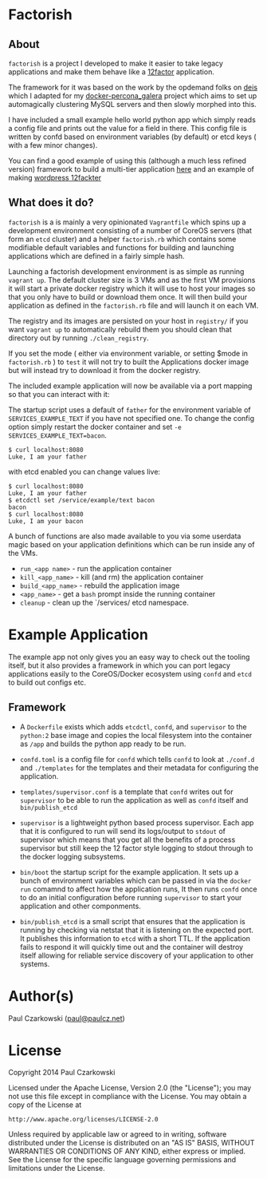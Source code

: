 Factorish
=========

About
-----

`factorish` is a project I developed to make it easier to take legacy applications and make them behave like a [12factor](http://12factor.net) application.

The framework for it was based on the work by the opdemand folks on [deis](https://github.com/deis/deis) which I adapted for my [docker-percona_galera](https://github.com/paulczar/docker-percona_galera) project which aims to set up automagically clustering MySQL servers and then slowly morphed into this.

I have included a small example hello world python app which simply reads a config file and prints out the value for a field in there.   This config file is written by confd based on environment variables (by default) or etcd keys ( with a few minor changes).

You can find a good example of using this (although a much less refined version) framework to build a multi-tier application [here](https://github.com/paulczar/docker-elk_confd) and an example of making [wordpress 12fackter](https://github.com/paulczar/factorish-wordpress)

What does it do?
----------------

`factorish` is a is mainly a very opinionated `Vagrantfile` which spins up a development environment consisting of a number of CoreOS servers (that form an `etcd` cluster) and a helper `factorish.rb` which contains some modifiable default variables and functions for building and launching applications which are defined in a fairly simple hash.

Launching a factorish development environment is as simple as running `vagrant up`.   The default cluster size is 3 VMs and as the first VM provisions it will start a private docker registry which it will use to host your images so that you only have to build or download them once.   It will then build your application as defined in the `factorish.rb` file and will launch it on each VM.

The registry and its images are persisted on your host in `registry/` if you want `vagrant up` to automatically rebuild them you should clean that directory out by running `./clean_registry`.

If you set the mode ( either via environment variable, or setting $mode in `factorish.rb` ) to `test` it will not try to built the Applications docker image but will instead try to download it from the docker registry.

The included example application will now be available via a port mapping so that you can interact with it:

The startup script uses a default of `father` for the environment variable of `SERVICES_EXAMPLE_TEXT` if you have not specified one.  To change the config option simply restart the docker container and set `-e SERVICES_EXAMPLE_TEXT=bacon`.

```
$ curl localhost:8080
Luke, I am your father
```

with etcd enabled you can change values live:

```
$ curl localhost:8080
Luke, I am your father
$ etcdctl set /service/example/text bacon
bacon
$ curl localhost:8080
Luke, I am your bacon
```

A bunch of functions are also made available to you via some userdata magic based on your application definitions which can be run inside any of the VMs.

* `run_<app name>` - run the application container
* `kill_<app_name>` - kill (and rm) the application container
* `build_<app_name>` - rebuild the application image
* `<app_name>` - get a `bash` prompt inside the running container
* `cleanup` - clean up the `/services/ etcd namespace.

Example Application
===================

The example app not only gives you an easy way to check out the tooling itself, but it also provides a framework in which you can port legacy applications easily to the CoreOS/Docker ecosystem using `confd` and `etcd` to build out configs etc.

Framework
---------

* A `Dockerfile` exists which adds `etcdctl`, `confd`, and `supervisor` to the `python:2` base image and copies the local filesystem into the container as `/app` and builds the python app ready to be run.

* `confd.toml` is a config file for `confd` which tells `confd` to look at `./conf.d` and `./templates` for the templates and their metadata for configuring the application.

* `templates/supervisor.conf` is a template that `confd` writes out for `supervisor` to be able to run the application as well as `confd` itself and `bin/publish_etcd`

* `supervisor` is a lightweight python based process supervisor.  Each app that it is configured to run will send its logs/output to `stdout` of supervisor which means that you get all the benefits of a process supervisor but still keep the 12 factor style logging to stdout through to the docker logging subsystems.

* `bin/boot` the startup script for the example application.   It sets up a bunch of environment variables which can be passed in via the `docker run` comamnd to affect how the application runs,  It then runs `confd` once to do an initial configuration before running `supervisor` to start your application and other componments.

* `bin/publish_etcd` is a small script that ensures that the application is running by checking via netstat that it is listening on the expected port.  It publishes this information to `etcd` with a short TTL.  If the application fails to respond it will quickly time out and the container will destroy itself allowing for reliable service discovery of your application to other systems.

Author(s)
======

Paul Czarkowski (paul@paulcz.net)

License
=======

Copyright 2014 Paul Czarkowski

Licensed under the Apache License, Version 2.0 (the "License");
you may not use this file except in compliance with the License.
You may obtain a copy of the License at

    http://www.apache.org/licenses/LICENSE-2.0

Unless required by applicable law or agreed to in writing, software
distributed under the License is distributed on an "AS IS" BASIS,
WITHOUT WARRANTIES OR CONDITIONS OF ANY KIND, either express or implied.
See the License for the specific language governing permissions and
limitations under the License.
